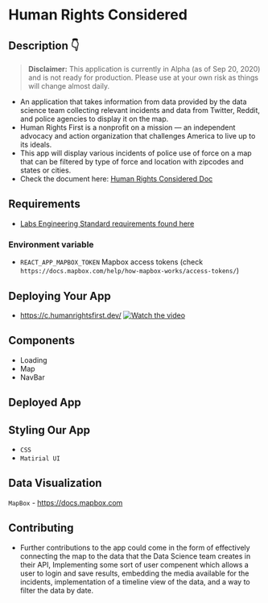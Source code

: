 # Human Rights Considered

## Description 👇

> **Disclaimer:** This application is currently in Alpha (as of Sep 20, 2020) and is not ready for production. Please use at your own risk as things will change almost daily.

- An application that takes information from data provided by the data science team collecting relevant incidents and data from Twitter, Reddit, and police agencies to display it on the map.
- Human Rights First is a nonprofit on a mission — an independent advocacy and action organization that challenges America to live up to its ideals.
- This app will display various incidents of police use of force on a map that can be filtered by type of force and location with zipcodes and states or cities.
- Check the document here: [Human Rights Considered Doc](https://docs.google.com/document/d/1zCsBIktUfdXDozJitbPzDH4Ya02SVTFUAmysdTWylaM/edit?usp=sharing)

## Requirements

- [Labs Engineering Standard requirements found here](https://www.notion.so/Human-Rights-First-Roadmap-Team-Kevin-c53ed8e80b0e4584aba47abee5753591)

### Environment variable

- `REACT_APP_MAPBOX_TOKEN` Mapbox access tokens (check `https://docs.mapbox.com/help/how-mapbox-works/access-tokens/`)

## Deploying Your App

- https://c.humanrightsfirst.dev/
  [![Watch the video](https://i.imgur.com/oO6jPnb.png)](https://vimeo.com/user101433243/review/461896648/cc13846aac)

## Components

- Loading
- Map
- NavBar

## Deployed App

## Styling Our App

- `CSS`
- `Matirial UI`

## Data Visualization

`MapBox` - https://docs.mapbox.com

## Contributing

- Further contributions to the app could come in the form of effectively connecting the map to the data that the Data Science team creates in their API, Implementing some sort of user compenent which allows a user to login and save results, embedding the media available for the incidents, implementation of a timeline view of the data, and a way to filter the data by date.
